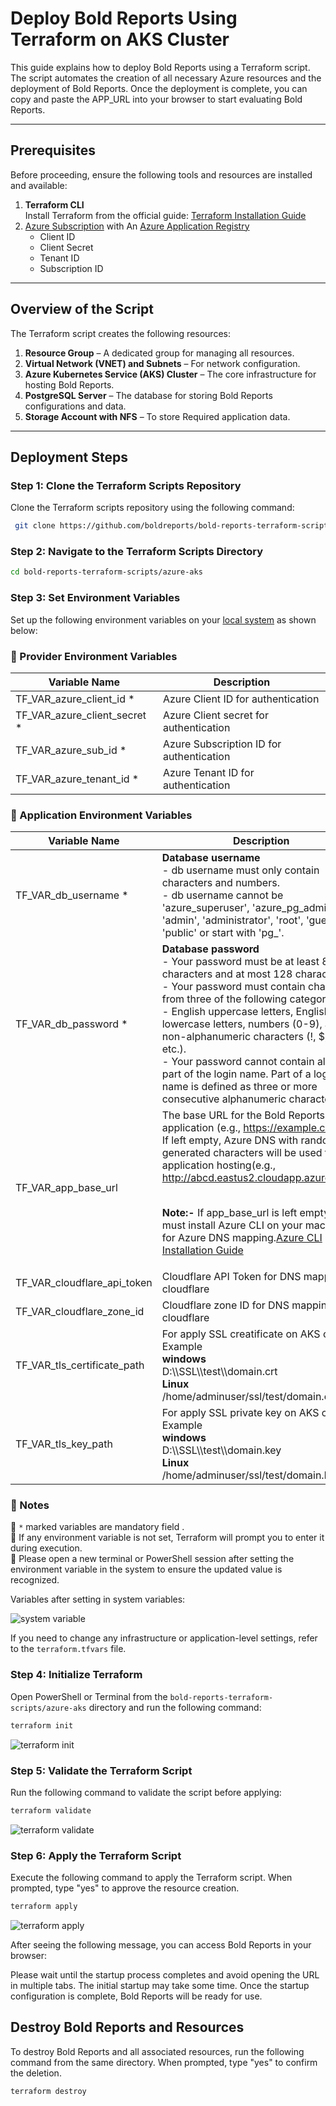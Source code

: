# Deploy Bold Reports Using Terraform on AKS Cluster

This guide explains how to deploy Bold Reports using a Terraform script. The script automates the creation of all necessary Azure resources and the deployment of Bold Reports. Once the deployment is complete, you can copy and paste the APP_URL into your browser to start evaluating Bold Reports.

---

## Prerequisites

Before proceeding, ensure the following tools and resources are installed and available:

1. **Terraform CLI**  
   Install Terraform from the official guide: [Terraform Installation Guide](https://developer.hashicorp.com/terraform/tutorials/aws-get-started/install-cli)
2. [Azure Subscription](https://azure.microsoft.com/en-us/pricing/purchase-options/azure-account) with An [Azure Application Registry](https://learn.microsoft.com/en-us/entra/identity-platform/howto-create-service-principal-portal)
   - Client ID
   - Client Secret
   - Tenant ID
   - Subscription ID

---

## Overview of the Script

The Terraform script creates the following resources:

1. **Resource Group** – A dedicated group for managing all resources.
2. **Virtual Network (VNET) and Subnets** – For network configuration.
3. **Azure Kubernetes Service (AKS) Cluster** – The core infrastructure for hosting Bold Reports.
4. **PostgreSQL Server** – The database for storing Bold Reports configurations and data.
5. **Storage Account with NFS** – To store Required application data.

---

## Deployment Steps

### Step 1: Clone the Terraform Scripts Repository
Clone the Terraform scripts repository using the following command:

```sh
 git clone https://github.com/boldreports/bold-reports-terraform-scripts.git
```

### Step 2: Navigate to the Terraform Scripts Directory
```sh
cd bold-reports-terraform-scripts/azure-aks
```

### Step 3: Set Environment Variables
Set up the following environment variables on your [local system](https://chlee.co/how-to-setup-environment-variables-for-windows-mac-and-linux/) as shown below:

### 🔹 Provider Environment Variables

| Variable Name               | Description                                       |
|-----------------------------|---------------------------------------------------|
| TF_VAR_azure_client_id *      | Azure Client ID for authentication                |
| TF_VAR_azure_client_secret * | Azure Client secret for authentication            |
| TF_VAR_azure_sub_id *        | Azure Subscription ID for authentication          |
| TF_VAR_azure_tenant_id *     | Azure Tenant ID for authentication                |

### 🔹 Application Environment Variables
| Variable Name               | Description                                       |
|-----------------------------|---------------------------------------------------|
| TF_VAR_db_username *         | **Database username** <br> - db username must only contain characters and numbers.<br> - db username cannot be 'azure_superuser', 'azure_pg_admin', 'admin', 'administrator', 'root', 'guest', 'public' or start with 'pg_'.                             |
| TF_VAR_db_password *         | **Database password** <br> - Your password must be at least 8 characters and at most 128 characters.<br> - Your password must contain characters from three of the following categories<br> - English uppercase letters, English lowercase letters, numbers (0-9), and non-alphanumeric characters (!, $, #, %, etc.).<br> - Your password cannot contain all or part of the login name. Part of a login name is defined as three or more consecutive alphanumeric characters.                                 |
| TF_VAR_app_base_url         | The base URL for the Bold Reports application (e.g., https://example.com).<br>If left empty, Azure DNS with randomly generated characters will be used for application hosting(e.g., http://abcd.eastus2.cloudapp.azure.com).<p><br> **Note:-**  If app_base_url is left empty, you must install Azure CLI on your machine for Azure DNS mapping.[Azure CLI Installation Guide](https://learn.microsoft.com/en-us/cli/azure/install-azure-cli)                                                |
| TF_VAR_cloudflare_api_token | Cloudflare API Token for DNS mapping on cloudflare|
| TF_VAR_cloudflare_zone_id   | Cloudflare zone ID for DNS mapping on cloudflare  |
| TF_VAR_tls_certificate_path | For apply SSL creatificate on AKS cluster <br>Example <br>**windows**<br>D:\\\SSL\\\test\\\domain.crt<br>**Linux**<br>/home/adminuser/ssl/test/domain.crt        | 
| TF_VAR_tls_key_path | For apply SSL private key on AKS cluster <br>Example <br>**windows**<br>D:\\\SSL\\\test\\\domain.key<br>**Linux**<br>/home/adminuser/ssl/test/domain.key         | 

### 🔄 Notes

🌟 `*` marked variables are mandatory field .  
🌟 If any environment variable is not set, Terraform will prompt you to enter it during execution.  
🌟 Please open a new terminal or PowerShell session after setting the environment variable in the system to ensure the updated value is recognized.

Variables after setting in system variables:

![system variable](./images/environment.png)

If you need to change any infrastructure or application-level settings, refer to the `terraform.tfvars` file.
### Step 4: Initialize Terraform
Open PowerShell or Terminal from the `bold-reports-terraform-scripts/azure-aks` directory and run the following command:
```sh
terraform init
```

![terraform init](./images/terraform_init.png)

### Step 5: Validate the Terraform Script
Run the following command to validate the script before applying:
```sh
terraform validate
```
![terraform validate](./images/terraform_validate.png)

### Step 6: Apply the Terraform Script
Execute the following command to apply the Terraform script. When prompted, type "yes" to approve the resource creation.
```sh
terraform apply
```
![terraform apply](./images/terraform-apply.png)

After seeing the following message, you can access Bold Reports in your browser:

Please wait until the startup process completes and avoid opening the URL in multiple tabs. The initial startup may take some time. Once the startup configuration is complete, Bold Reports will be ready for use.

## Destroy Bold Reports and Resources
To destroy Bold Reports and all associated resources, run the following command from the same directory. When prompted, type "yes" to confirm the deletion.
```sh
terraform destroy
```
